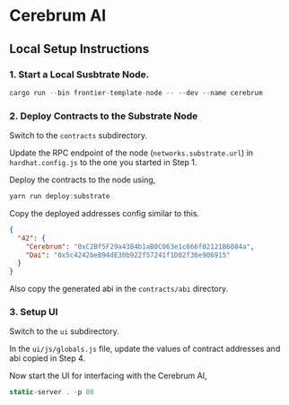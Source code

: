 # Cerebrum AI
## Local Setup Instructions

### 1. Start a Local Susbtrate Node.

```js
cargo run --bin frontier-template-node -- --dev --name cerebrum
```

### 2. Deploy Contracts to the Substrate Node

Switch to the `contracts` subdirectory.

Update the RPC endpoint of the node (`networks.substrate.url`) in `hardhat.config.js` to the one you started in Step 1.

Deploy the contracts to the node using,
```js
yarn run deploy:substrate
```

Copy the deployed addresses config similar to this.
```json
{
  "42": {
    "Cerebrum": "0xC2Bf5F29a4384b1aB0C063e1c666f02121B6084a",
    "Dai": "0x5c4242beB94dE30b922f57241f1D02f36e906915"
  }
}
```

Also copy the generated abi in the `contracts/abi` directory.

### 3. Setup UI

Switch to the `ui` subdirectory.

In the `ui/js/globals.js` file, update the values of contract addresses and abi copied in Step 4.

Now start the UI for interfacing with the Cerebrum AI,
```js
static-server . -p 80
```
